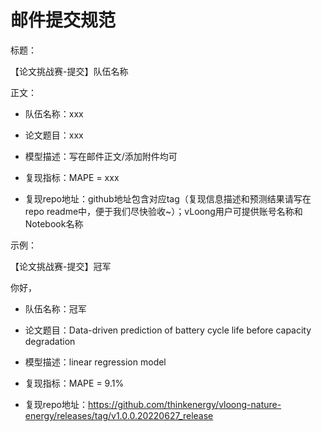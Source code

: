 # 邮件提交规范

标题：

【论文挑战赛-提交】队伍名称

正文：

- 队伍名称：xxx

- 论文题目：xxx

- 模型描述：写在邮件正文/添加附件均可

- 复现指标：MAPE = xxx

- 复现repo地址：github地址包含对应tag（复现信息描述和预测结果请写在repo readme中，便于我们尽快验收~）；vLoong用户可提供账号名称和Notebook名称



示例：

【论文挑战赛-提交】冠军

你好，

- 队伍名称：冠军

- 论文题目：Data-driven prediction of battery cycle life before capacity degradation

- 模型描述：linear regression model

- 复现指标：MAPE = 9.1%

- 复现repo地址：https://github.com/thinkenergy/vloong-nature-energy/releases/tag/v1.0.0.20220627_release
